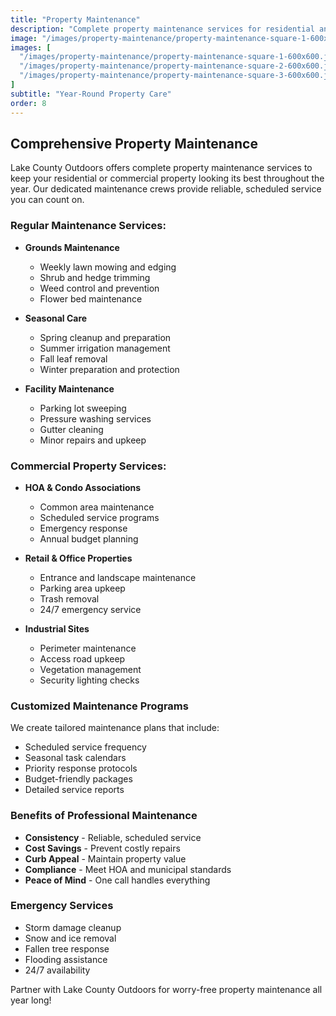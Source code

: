 ```yaml
---
title: "Property Maintenance"
description: "Complete property maintenance services for residential and commercial properties. Year-round care to keep your property pristine."
image: "/images/property-maintenance/property-maintenance-square-1-600x600.jpg"
images: [
  "/images/property-maintenance/property-maintenance-square-1-600x600.jpg",
  "/images/property-maintenance/property-maintenance-square-2-600x600.jpg",
  "/images/property-maintenance/property-maintenance-square-3-600x600.jpg"
]
subtitle: "Year-Round Property Care"
order: 8
---
```


## Comprehensive Property Maintenance

Lake County Outdoors offers complete property maintenance services to keep your residential or commercial property looking its best throughout the year. Our dedicated maintenance crews provide reliable, scheduled service you can count on.

### Regular Maintenance Services:

- **Grounds Maintenance**
  - Weekly lawn mowing and edging
  - Shrub and hedge trimming
  - Weed control and prevention
  - Flower bed maintenance

- **Seasonal Care**
  - Spring cleanup and preparation
  - Summer irrigation management
  - Fall leaf removal
  - Winter preparation and protection

- **Facility Maintenance**
  - Parking lot sweeping
  - Pressure washing services
  - Gutter cleaning
  - Minor repairs and upkeep

### Commercial Property Services:

- **HOA & Condo Associations**
  - Common area maintenance
  - Scheduled service programs
  - Emergency response
  - Annual budget planning

- **Retail & Office Properties**
  - Entrance and landscape maintenance
  - Parking area upkeep
  - Trash removal
  - 24/7 emergency service

- **Industrial Sites**
  - Perimeter maintenance
  - Access road upkeep
  - Vegetation management
  - Security lighting checks

### Customized Maintenance Programs

We create tailored maintenance plans that include:
- Scheduled service frequency
- Seasonal task calendars
- Priority response protocols
- Budget-friendly packages
- Detailed service reports

### Benefits of Professional Maintenance

- **Consistency** - Reliable, scheduled service
- **Cost Savings** - Prevent costly repairs
- **Curb Appeal** - Maintain property value
- **Compliance** - Meet HOA and municipal standards
- **Peace of Mind** - One call handles everything

### Emergency Services

- Storm damage cleanup
- Snow and ice removal
- Fallen tree response
- Flooding assistance
- 24/7 availability

Partner with Lake County Outdoors for worry-free property maintenance all year long!